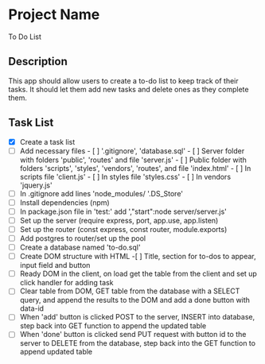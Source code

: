 # Project Name

To Do List


## Description

This app should allow users to create a to-do list to keep track of their tasks. It should let them add new tasks and delete ones as they complete them.

## Task List

- [x] Create a task list
- [ ] Add necessary files
        - [ ] '.gitignore', 'database.sql'
        - [ ] Server folder with folders 'public', 'routes' and file 'server.js'
        - [ ] Public folder with folders 'scripts', 'styles', 'vendors', 'routes', 
                and file 'index.html'
        - [ ] In scripts file 'client.js'
        - [ ] In styles file 'styles.css'
        - [ ] In vendors 'jquery.js'
- [ ] In .gitignore add lines 'node_modules/
                              '.DS_Store'
- [ ] Install dependencies (npm)
- [ ] In package.json file in 'test:' add ',"start":node server/server.js'
- [ ] Set up the server (require express, port, app.use, app.listen)
- [ ] Set up the router (const express, const router, module.exports)
- [ ] Add postgres to router/set up the pool
- [ ] Create a database named 'to-do.sql'
- [ ] Create DOM structure with HTML
        -[ ] Title, section for to-dos to appear, input field and button
- [ ] Ready DOM in the client, on load get the table from the client and set up 
      click handler for adding task
- [ ] Clear table from DOM, GET table from the database with a SELECT query, and 
       append the results to the DOM and add a done button with data-id 
- [ ]  When 'add' button is clicked POST to the server, INSERT into database, step 
       back into GET function to append the updated table
- [ ]  When 'done' button is clicked send PUT request with button id to the server 
       to DELETE from the database, step back into the GET function to append updated table